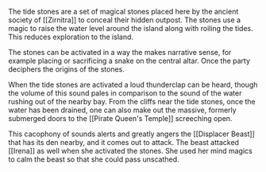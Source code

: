 The tide stones are a set of magical stones placed here by the ancient society of [[Zirnitra]] to conceal their hidden outpost. The stones use a magic to raise the water level around the island along with roiling the tides. This reduces exploration to the island.

The stones can be activated in a way the makes narrative sense, for example placing or sacrificing a snake on the central altar. Once the party deciphers the origins of the stones.

When the tide stones are activated a loud thunderclap can be heard, though the volume of this sound pales in comparison to the sound of the water rushing out of the nearby bay. From the cliffs near the tide stones, once the water has been drained, one can also make out the massive, formerly submerged doors to the [[Pirate Queen's Temple]] screeching open.

This cacophony of sounds alerts and greatly angers the [[Displacer Beast]] that has its den nearby, and it comes out to attack. The beast attacked [[Irena]] as well when she activated the stones. She used her mind magics to calm the beast so that she could pass unscathed.